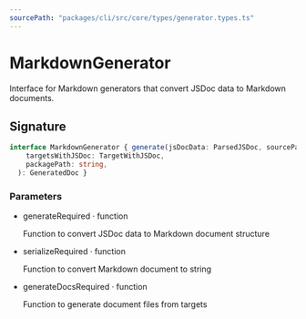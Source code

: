 ```yaml
---
sourcePath: "packages/cli/src/core/types/generator.types.ts"
---
```


# MarkdownGenerator

 
Interface for Markdown generators that convert JSDoc data to Markdown documents.


## Signature

```typescript
interface MarkdownGenerator { generate(jsDocData: ParsedJSDoc, sourcePath?: string): MarkdownDocument; serialize(markdownDoc: MarkdownDocument): string; generateDocs(
    targetsWithJSDoc: TargetWithJSDoc,
    packagePath: string,
  ): GeneratedDoc }
```

### Parameters

<ul class="post-parameters-ul">
  <li class="post-parameters-li post-parameters-li-root">
    <span class="post-parameters--name">generate</span><span class="post-parameters--required">Required</span> · <span class="post-parameters--type">function</span>
    <br/>
    <p class="post-parameters--description">Function to convert JSDoc data to Markdown document structure</p>
  </li>
  <li class="post-parameters-li post-parameters-li-root">
    <span class="post-parameters--name">serialize</span><span class="post-parameters--required">Required</span> · <span class="post-parameters--type">function</span>
    <br/>
    <p class="post-parameters--description">Function to convert Markdown document to string</p>
  </li>
  <li class="post-parameters-li post-parameters-li-root">
    <span class="post-parameters--name">generateDocs</span><span class="post-parameters--required">Required</span> · <span class="post-parameters--type">function</span>
    <br/>
    <p class="post-parameters--description">Function to generate document files from targets</p>
  </li>
</ul>
